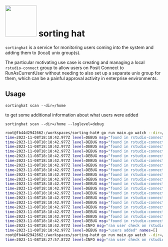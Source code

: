 <img src='https://github.com/A2-ai/sorting-hat/assets/3196313/2122e6dc-32f6-468c-89c4-30d9eea08a85' width=100 height=100> sorting hat
===========

  `sortinghat` is a service for monitoring users coming into the system and adding them to
(local) unix group(s).

The particular motivating use case is creating and managing a local `rstudio-connect`
group to allow users on Posit Connect to RunAsCurrentUser without needing to
also set up a separate unix group for them, which can be a painful approval activity
in enterprise environments.

## Usage

```shell
sortinghat scan --dir=/home
```

to get some additional information about what users were added

```shell
sortinghat scan --dir=/home --loglevel=debug
```


```bash
root@fb44d2942662:/workspaces/sorting-hat# go run main.go watch --dir=/home --loglevel=debug
time=2023-11-08T18:18:42.977Z level=DEBUG msg="found in rstudio-connect group" user=user25 n_grps=2
time=2023-11-08T18:18:42.977Z level=DEBUG msg="found in rstudio-connect group" user=user4009 n_grps=2
time=2023-11-08T18:18:42.977Z level=DEBUG msg="found in rstudio-connect group" user=user21 n_grps=2
time=2023-11-08T18:18:42.977Z level=DEBUG msg="found in rstudio-connect group" user=user27 n_grps=2
time=2023-11-08T18:18:42.977Z level=DEBUG msg="found in rstudio-connect group" user=user28 n_grps=2
time=2023-11-08T18:18:42.977Z level=DEBUG msg="found in rstudio-connect group" user=user4006 n_grps=2
time=2023-11-08T18:18:42.977Z level=DEBUG msg="found in rstudio-connect group" user=user4007 n_grps=2
time=2023-11-08T18:18:42.977Z level=DEBUG msg="found in rstudio-connect group" user=user23 n_grps=2
time=2023-11-08T18:18:42.977Z level=DEBUG msg="found in rstudio-connect group" user=user20 n_grps=2
time=2023-11-08T18:18:42.977Z level=DEBUG msg="found in rstudio-connect group" user=user29 n_grps=2
time=2023-11-08T18:18:42.977Z level=DEBUG msg="found in rstudio-connect group" user=user4008 n_grps=2
time=2023-11-08T18:18:42.977Z level=DEBUG msg="found in rstudio-connect group" user=user22 n_grps=2
time=2023-11-08T18:18:42.977Z level=DEBUG msg="found in rstudio-connect group" user=user1 n_grps=2
time=2023-11-08T18:18:42.977Z level=DEBUG msg="found in rstudio-connect group" user=user24 n_grps=2
time=2023-11-08T18:18:42.977Z level=DEBUG msg="found in rstudio-connect group" user=user26 n_grps=2
time=2023-11-08T18:18:42.977Z level=DEBUG msg="found in rstudio-connect group" user=user2 n_grps=2
time=2023-11-08T18:18:42.977Z level=DEBUG msg="found in rstudio-connect group" user=user3 n_grps=2
time=2023-11-08T18:18:42.977Z level=DEBUG msg="found in rstudio-connect group" user=user4 n_grps=2
time=2023-11-08T18:18:42.977Z level=DEBUG msg="found in rstudio-connect group" user=user4005 n_grps=2
time=2023-11-08T18:18:42.977Z level=INFO msg="ran user check on rstudio-connect group membership" users_added=0
time=2023-11-08T18:18:42.977Z level=DEBUG msg="users added" names=[]
root@fb44d2942662:/workspaces/sorting-hat# go run main.go watch --dir=/home
time=2023-11-08T18:27:57.872Z level=INFO msg="ran user check on rstudio-connect group membership" users_added=0 users_checked=19
```
